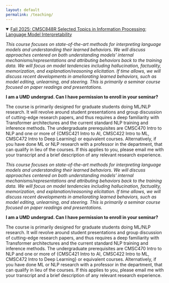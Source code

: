 ```yaml
---
layout: default
permalink: /teaching/
---
```


<details class="course-details" open>
  <summary>
    <a href="https://mingliiii.github.io/cmsc848r/" class="course-title" target="_blank" rel="noopener">
      Fall 2025: CMSC848R Selected Topics in Information Processing; Language Model Interpretability
    </a>
  </summary>
    <div class="course-info">
      <p><em>This course focuses on state-of-the-art methods for interpreting language models and understanding their learned behaviors. We will discuss approaches centered on both understanding models’ internal mechanisms/representations and attributing behaviors back to the training data. We will focus on model tendencies including hallucination, factuality, memorization, and explanation/reasoning elicitation. If time allows, we will discuss recent developments in ameliorating learned behaviors, such as model editing, unlearning, and steering. This is primarily a seminar course focused on paper readings and presentations.</em></p>
      <p><strong>I am a UMD undergrad. Can I have permission to enroll in your seminar?</strong></p>
      <p>The course is primarily designed for graduate students doing ML/NLP research. It will revolve around student presentations and group discussion of cutting-edge research papers, and thus requires a deep familiarity with Transformer architectures and the current standard NLP training and inference methods. The undergraduate prerequisites are CMSC470 Intro to NLP and one or more of {CMSC421 Intro to AI, CMSC422 Intro to ML, CMSC472 Intro to Deep Learning} or equivalent courses. Alternatively, if you have done ML or NLP research with a professor in the department, that can qualify in lieu of the courses. If this applies to you, please email me with your transcript and a brief description of any relevant research experience.</p>
    </div>
  </details></span></summary>
  <div class="course-info">
    <p><em>This course focuses on state-of-the-art methods for interpreting language models and understanding their learned behaviors. We will discuss approaches centered on both understanding models’ internal mechanisms/representations and attributing behaviors back to the training data. We will focus on model tendencies including hallucination, factuality, memorization, and explanation/reasoning elicitation. If time allows, we will discuss recent developments in ameliorating learned behaviors, such as model editing, unlearning, and steering. This is primarily a seminar course focused on paper readings and presentations.</em></p>
    <p><strong>I am a UMD undergrad. Can I have permission to enroll in your seminar?</strong></p>
    <p>The course is primarily designed for graduate students doing ML/NLP research. It will revolve around student presentations and group discussion of cutting-edge research papers, and thus requires a deep familiarity with Transformer architectures and the current standard NLP training and inference methods. The undergraduate prerequisites are CMSC470 Intro to NLP and one or more of {CMSC421 Intro to AI, CMSC422 Intro to ML, CMSC472 Intro to Deep Learning} or equivalent courses. Alternatively, if you have done ML or NLP research with a professor in the department, that can qualify in lieu of the courses. If this applies to you, please email me with your transcript and a brief description of any relevant research experience.</p>
  </div>
</details>